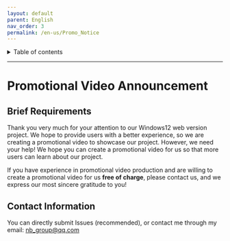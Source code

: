 ```yaml
---
layout: default
parent: English
nav_order: 3
permalink: /en-us/Promo_Notice
---
```


<details close markdown="block">
  <summary>
    Table of contents
  </summary>
  {: .text-delta }
- TOC
{:toc}
</details>

---
# Promotional Video Announcement

## Brief Requirements
Thank you very much for your attention to our Windows12 web version project. We hope to provide users with a better experience, so we are creating a promotional video to showcase our project. However, we need your help! We hope you can create a promotional video for us so that more users can learn about our project.

If you have experience in promotional video production and are willing to create a promotional video for us **free of charge**, please contact us, and we express our most sincere gratitude to you!

## Contact Information
You can directly submit Issues (recommended), or contact me through my email: nb_group@qq.com
